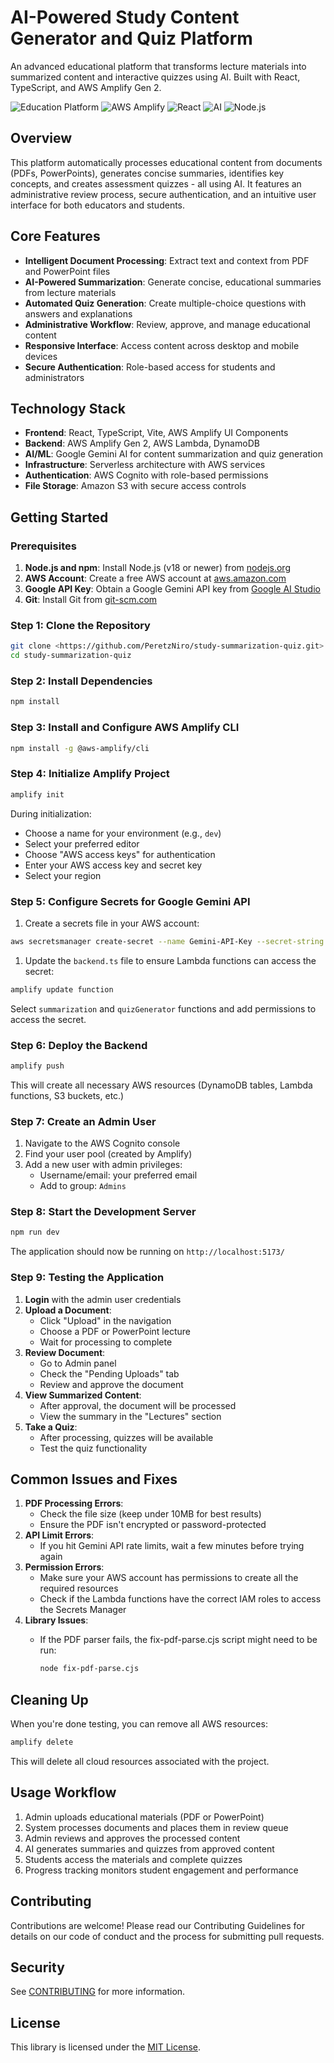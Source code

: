 # AI-Powered Study Content Generator and Quiz Platform

An advanced educational platform that transforms lecture materials into summarized content and interactive quizzes using AI. Built with React, TypeScript, and AWS Amplify Gen 2.

![Education Platform](https://img.shields.io/badge/Education-Platform-purple)
![AWS Amplify](https://img.shields.io/badge/AWS-Amplify-darkred)
![React](https://img.shields.io/badge/React-TypeScript-blue)
![AI](https://img.shields.io/badge/AI-Powered-brightgreen)
![Node.js](https://img.shields.io/badge/Node.js-Serverless-green)

## Overview

This platform automatically processes educational content from documents (PDFs, PowerPoints), generates concise summaries, identifies key concepts, and creates assessment quizzes - all using AI. It features an administrative review process, secure authentication, and an intuitive user interface for both educators and students.

## Core Features

- **Intelligent Document Processing**: Extract text and context from PDF and PowerPoint files
- **AI-Powered Summarization**: Generate concise, educational summaries from lecture materials
- **Automated Quiz Generation**: Create multiple-choice questions with answers and explanations
- **Administrative Workflow**: Review, approve, and manage educational content
- **Responsive Interface**: Access content across desktop and mobile devices
- **Secure Authentication**: Role-based access for students and administrators

## Technology Stack

- **Frontend**: React, TypeScript, Vite, AWS Amplify UI Components
- **Backend**: AWS Amplify Gen 2, AWS Lambda, DynamoDB
- **AI/ML**: Google Gemini AI for content summarization and quiz generation
- **Infrastructure**: Serverless architecture with AWS services
- **Authentication**: AWS Cognito with role-based permissions
- **File Storage**: Amazon S3 with secure access controls

## Getting Started

### Prerequisites

1. **Node.js and npm**: Install Node.js (v18 or newer) from [nodejs.org](https://nodejs.org/)
2. **AWS Account**: Create a free AWS account at [aws.amazon.com](https://aws.amazon.com/)
3. **Google API Key**: Obtain a Google Gemini API key from [Google AI Studio](https://ai.google.dev/)
4. **Git**: Install Git from [git-scm.com](https://git-scm.com/)

### Step 1: Clone the Repository

```bash
git clone <https://github.com/PeretzNiro/study-summarization-quiz.git>
cd study-summarization-quiz

```

### Step 2: Install Dependencies

```bash
npm install

```

### Step 3: Install and Configure AWS Amplify CLI

```bash
npm install -g @aws-amplify/cli

```

### Step 4: Initialize Amplify Project

```bash
amplify init

```

During initialization:

- Choose a name for your environment (e.g., `dev`)
- Select your preferred editor
- Choose "AWS access keys" for authentication
- Enter your AWS access key and secret key
- Select your region

### Step 5: Configure Secrets for Google Gemini API

1. Create a secrets file in your AWS account:

```bash
aws secretsmanager create-secret --name Gemini-API-Key --secret-string "{\\"GEMINI_API_KEY\\":\\"your-gemini-api-key\\"}"

```

1. Update the `backend.ts` file to ensure Lambda functions can access the secret:

```bash
amplify update function

```

Select `summarization` and `quizGenerator` functions and add permissions to access the secret.

### Step 6: Deploy the Backend

```bash
amplify push

```

This will create all necessary AWS resources (DynamoDB tables, Lambda functions, S3 buckets, etc.)

### Step 7: Create an Admin User

1. Navigate to the AWS Cognito console
2. Find your user pool (created by Amplify)
3. Add a new user with admin privileges:
    - Username/email: your preferred email
    - Add to group: `Admins`

### Step 8: Start the Development Server

```bash
npm run dev

```

The application should now be running on `http://localhost:5173/`

### Step 9: Testing the Application

1. **Login** with the admin user credentials
2. **Upload a Document**:
    - Click "Upload" in the navigation
    - Choose a PDF or PowerPoint lecture
    - Wait for processing to complete
3. **Review Document**:
    - Go to Admin panel
    - Check the "Pending Uploads" tab
    - Review and approve the document
4. **View Summarized Content**:
    - After approval, the document will be processed
    - View the summary in the "Lectures" section
5. **Take a Quiz**:
    - After processing, quizzes will be available
    - Test the quiz functionality

## Common Issues and Fixes

1. **PDF Processing Errors**:
    - Check the file size (keep under 10MB for best results)
    - Ensure the PDF isn't encrypted or password-protected
2. **API Limit Errors**:
    - If you hit Gemini API rate limits, wait a few minutes before trying again
3. **Permission Errors**:
    - Make sure your AWS account has permissions to create all the required resources
    - Check if the Lambda functions have the correct IAM roles to access the Secrets Manager
4. **Library Issues**:
    - If the PDF parser fails, the fix-pdf-parse.cjs script might need to be run:
        
        ```bash
        node fix-pdf-parse.cjs
        
        ```
        

## Cleaning Up

When you're done testing, you can remove all AWS resources:

```bash
amplify delete

```

This will delete all cloud resources associated with the project.

## Usage Workflow
1. Admin uploads educational materials (PDF or PowerPoint)
2. System processes documents and places them in review queue
3. Admin reviews and approves the processed content
4. AI generates summaries and quizzes from approved content
5. Students access the materials and complete quizzes
6. Progress tracking monitors student engagement and performance

## Contributing
Contributions are welcome! Please read our Contributing Guidelines for details on our code of conduct and the process for submitting pull requests.

## Security

See [CONTRIBUTING](CONTRIBUTING.md#security-issue-notifications) for more information.

## License

This library is licensed under the [MIT License](LICENSE).